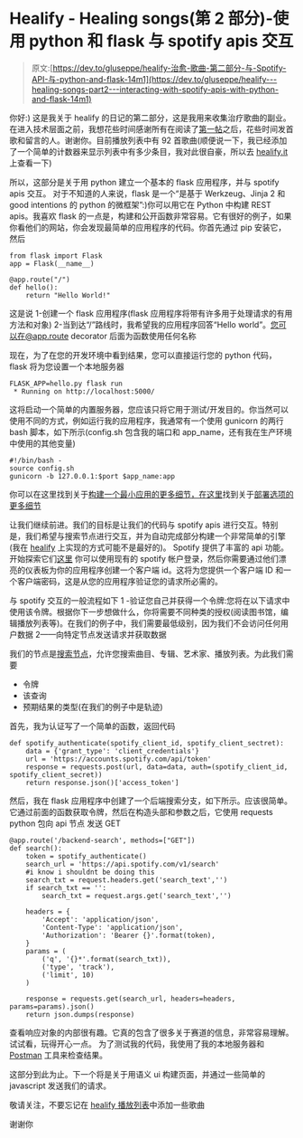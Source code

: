 # Healify - Healing songs(第 2 部分)-使用 python 和 flask 与 spotify apis 交互

> 原文:[https://dev.to/gluseppe/healify-治愈-歌曲-第二部分-与-Spotify-API-与-python-and-flask-14m1](https://dev.to/gluseppe/healify---healing-songs-part2---interacting-with-spotify-apis-with-python-and-flask-14m1)

你好:)
这是我关于 healify 的日记的第二部分，这是我用来收集治疗歌曲的副业。在进入技术层面之前，我想花些时间感谢所有在阅读了[第一帖](https://dev.to/gluseppe/healing-songs-healing-code-how-im-using-my-side-project-to-heal-part1-46n9)之后，花些时间发首歌和留言的人。谢谢你。目前播放列表中有 92 首歌曲(顺便说一下，我已经添加了一个简单的计数器来显示列表中有多少条目，我对此很自豪，所以去 [healify.it](https://healify.it) 上查看一下)

所以，这部分是关于用 python 建立一个基本的 flask 应用程序，并与 spotify apis 交互。
对于不知道的人来说，flask 是一个“是基于 Werkzeug、Jinja 2 和 good intentions 的 python 的微框架”:)你可以用它在 Python 中构建 REST apis。我喜欢 flask 的一点是，构建和公开函数非常容易。它有很好的例子，如果你看他们的网站，你会发现最简单的应用程序的代码。你首先通过 pip 安装它，然后

```
from flask import Flask
app = Flask(__name__)

@app.route("/")
def hello():
    return "Hello World!" 
```

这是说
1-创建一个 flask 应用程序(flask 应用程序将带有许多用于处理请求的有用方法和对象)
2-当到达“/”路线时，我希望我的应用程序回答“Hello world”。您可以在@app.route decorator 后面为函数使用任何名称

现在，为了在您的开发环境中看到结果，您可以直接运行您的 python 代码，flask 将为您设置一个本地服务器

```
FLASK_APP=hello.py flask run
 * Running on http://localhost:5000/ 
```

这将启动一个简单的内置服务器，您应该只将它用于测试/开发目的。你当然可以使用不同的方式，例如运行我的应用程序，我通常有一个使用 gunicorn 的两行 bash 脚本，如下所示(config.sh 包含我的端口和 app_name，还有我在生产环境中使用的其他变量)

```
#!/bin/bash -
source config.sh
gunicorn -b 127.0.0.1:$port $app_name:app 
```

你可以在这里找到关于[构建一个最小应用的更多细节，在这里](http://flask.pocoo.org/docs/1.0/quickstart/#a-minimal-application)找到关于[部署选项的更多细节](http://flask.pocoo.org/docs/1.0/deploying/#deployment)

让我们继续前进。我们的目标是让我们的代码与 spotify apis 进行交互。特别是，我们希望与搜索节点进行交互，并为自动完成部分构建一个非常简单的引擎(我在 [healify](https://healify.it) 上实现的方式可能不是最好的)。
Spotify 提供了丰富的 api 功能。开始探索它们[这里](https://developer.spotify.com/documentation/web-api/)
你可以使用现有的 spotify 帐户登录，然后你需要通过他们漂亮的仪表板为你的应用程序创建一个客户端 id。这将为您提供一个客户端 ID 和一个客户端密码，这是从您的应用程序验证您的请求所必需的。

与 spotify 交互的一般流程如下
1 -验证您自己并获得一个令牌:您将在以下请求中使用该令牌。根据你下一步想做什么，你将需要不同种类的授权(阅读图书馆，编辑播放列表等)。在我们的例子中，我们需要最低级别，因为我们不会访问任何用户数据
2——向特定节点发送请求并获取数据

我们的节点是[搜索节点](https://developer.spotify.com/documentation/web-api/reference/search/search/)，允许您搜索曲目、专辑、艺术家、播放列表。为此我们需要

*   令牌
*   该查询
*   预期结果的类型(在我们的例子中是轨迹)

首先，我为认证写了一个简单的函数，返回代码

```
def spotify_authenticate(spotify_client_id, spotify_client_sectret):
    data = {'grant_type': 'client_credentials'}
    url = 'https://accounts.spotify.com/api/token'
    response = requests.post(url, data=data, auth=(spotify_client_id, spotify_client_secret))
    return response.json()['access_token'] 
```

然后，我在 flask 应用程序中创建了一个后端搜索分支，如下所示。应该很简单。它通过前面的函数获取令牌，然后在构造头部和参数之后，它使用 requests python 包向 api 节点
发送 GET

```
@app.route('/backend-search', methods=["GET"])
def search():
    token = spotify_authenticate()
    search_url = 'https://api.spotify.com/v1/search'
    #i know i shouldnt be doing this
    search_txt = request.headers.get('search_text','')
    if search_txt == '':
        search_txt = request.args.get('search_text','')

    headers = {
        'Accept': 'application/json',
        'Content-Type': 'application/json',
        'Authorization': 'Bearer {}'.format(token),
    }
    params = (
        ('q', '{}*'.format(search_txt)),
        ('type', 'track'),
        ('limit', 10)
    )

    response = requests.get(search_url, headers=headers, params=params).json()
    return json.dumps(response) 
```

查看响应对象的内部很有趣。它真的包含了很多关于赛道的信息，非常容易理解。试试看，玩得开心一点。
为了测试我的代码，我使用了我的本地服务器和 [Postman](https://www.getpostman.com/) 工具来检查结果。

这部分到此为止。下一个将是关于用语义 ui 构建页面，并通过一些简单的 javascript 发送我们的请求。

敬请关注，不要忘记在 [healify 播放列表](https://healify.it)中添加一些歌曲

谢谢你